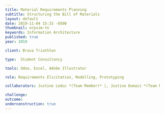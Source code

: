 ```yaml
---
title: Material Requirements Planning
subtitle: Structuring the Bill of Materials
layout: default
date: 2019-11-04 15:33 -0500
thumbnail: erpsim-tn
keywords: Information Architecture
published: true
year: 2019

client: Brava Triathlon

type:  Student Consultancy 

tools: Odoo, Excel, Adobe Illustrator

role: Requirements Elicitation, Modelling, Prototyping

collaborators: Justine Leduc *(Team Member)* |, Justine Dumais *(Team Member)* |, Hyung-Koo Lee *(Advisor - Professor)*

challenge:
outcome:
underconstruction: true
---
```

